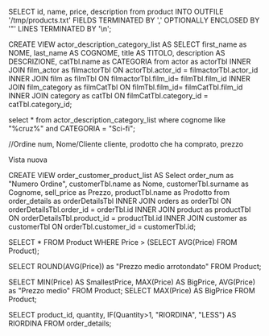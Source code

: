 SELECT id, name, price, description from product
  INTO OUTFILE '/tmp/products.txt'
  FIELDS TERMINATED BY ',' OPTIONALLY ENCLOSED BY '"'
  LINES TERMINATED BY '\n';

CREATE VIEW actor_description_category_list AS
SELECT first_name as NOME, last_name AS COGNOME, title AS TITOLO, description AS DESCRIZIONE, catTbl.name as CATEGORIA  from actor as actorTbl 
INNER JOIN film_actor as filmactorTbl ON actorTbl.actor_id = filmactorTbl.actor_id 
INNER JOIN film as filmTbl ON filmactorTbl.film_id= filmTbl.film_id
INNER JOIN film_category as filmCatTbl ON filmTbl.film_id= filmCatTbl.film_id
INNER JOIN category as catTbl ON filmCatTbl.category_id = catTbl.category_id;

select * from actor_description_category_list where cognome like "%cruz%" and CATEGORIA = "Sci-fi";

//Ordine num, Nome/Cliente cliente, prodotto che ha comprato, prezzo 


Vista nuova

CREATE VIEW order_customer_product_list AS
Select order_num as "Numero Ordine", customerTbl.name as Nome, customerTbl.surname as Cognome, sell_price as Prezzo, productTbl.name as Prodotto from order_details as orderDetailsTbl
INNER JOIN orders as orderTbl ON orderDetailsTbl.order_id = orderTbl.id
INNER JOIN product as productTbl ON orderDetailsTbl.product_id = productTbl.id
INNER JOIN customer as customerTbl ON orderTbl.customer_id = customerTbl.id;

SELECT * FROM Product
WHERE Price > (SELECT AVG(Price) FROM Product);

SELECT ROUND(AVG(Price)) as "Prezzo medio arrotondato" FROM Product;

SELECT MIN(Price) AS SmallestPrice, MAX(Price) AS BigPrice, AVG(Price) as "Prezzo medio" FROM Product;
SELECT MAX(Price) AS BigPrice FROM Product;

SELECT product_id, quantity, IF(Quantity>1, "RIORDINA", "LESS") AS RIORDINA
FROM order_details;
